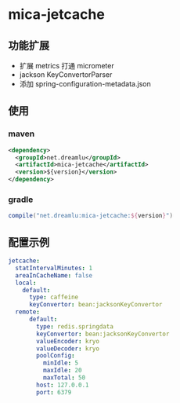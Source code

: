 # mica-jetcache

## 功能扩展
- 扩展 metrics 打通 micrometer
- jackson KeyConvertorParser
- 添加 spring-configuration-metadata.json

## 使用
### maven
```xml
<dependency>
  <groupId>net.dreamlu</groupId>
  <artifactId>mica-jetcache</artifactId>
  <version>${version}</version>
</dependency>
```

### gradle
```groovy
compile("net.dreamlu:mica-jetcache:${version}")
```

## 配置示例
```yaml
jetcache:
  statIntervalMinutes: 1
  areaInCacheName: false
  local:
    default:
      type: caffeine
      keyConvertor: bean:jacksonKeyConvertor
  remote:
      default:
        type: redis.springdata
        keyConvertor: bean:jacksonKeyConvertor
        valueEncoder: kryo
        valueDecoder: kryo
        poolConfig:
          minIdle: 5
          maxIdle: 20
          maxTotal: 50
        host: 127.0.0.1
        port: 6379
```
